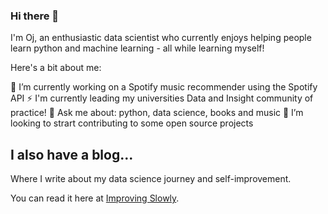 ### Hi there 👋

I'm Oj, an enthusiastic data scientist who currently enjoys helping people learn python and machine learning - all while learning myself! 

Here's a bit about me: 

🔭 I’m currently working on a Spotify music recommender using the Spotify API
⚡ I'm currently leading my universities Data and Insight community of practice! 
💬 Ask me about: python, data science, books and music
🤔 I’m looking to strart contributing to some open source projects 

## I also have a blog...

Where I write about my data science journey and self-improvement. 

You can read it here at [Improving Slowly](improvingslowly.com).


<!--
**OjTriesHisBest/OjTriesHisBest** is a ✨ _special_ ✨ repository because its `README.md` (this file) appears on your GitHub profile.

Here are some ideas to get you started:

- 🔭 I’m currently working on ...
- 🌱 I’m currently learning ...
- 👯 I’m looking to collaborate on ...
- 🤔 I’m looking for help with ...
- 💬 Ask me about ...
- 📫 How to reach me: ...
- 😄 Pronouns: ...
- ⚡ Fun fact: ...
-->
